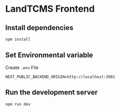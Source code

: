 # LandTCMS Frontend

## Install dependencies

```bash
npm install
```

## Set Environmental variable

Create `.env` File

```
NEXT_PUBLIC_BACKEND_ORIGIN=http://localhost:3001
```

## Run the development server

```bash
npm run dev
```
